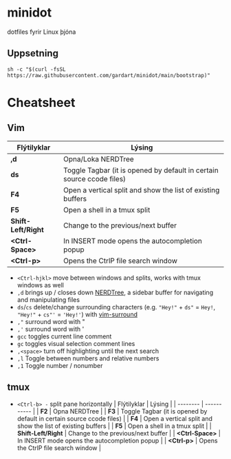 # minidot
dotfiles fyrir Linux þjóna

## Uppsetning
`sh -c "$(curl -fsSL https://raw.githubusercontent.com/gardart/minidot/main/bootstrap)"`

# Cheatsheet

## Vim

| Flýtilyklar | Lýsing |
| -------- | ----------- |
| **,d** | Opna/Loka NERDTree |
| **ds** | Toggle Tagbar (it is opened by default in certain source ccode files) |
| **F4** | Open a vertical split and show the list of existing buffers |
| **F5** | Open a shell in a tmux split |
| **Shift-Left/Right** | Change to the previous/next buffer |
| **\<Ctrl-Space\>** | In INSERT mode opens the autocompletion popup |
| **\<Ctrl-p\>** | Opens the CtrlP file search window |

* `<Ctrl-hjkl>` move between windows and splits, works with tmux windows as well
* `,d` brings up / closes down [NERDTree](https://github.com/scrooloose/nerdtree), a sidebar buffer for navigating and manipulating files
* `ds`/`cs` delete/change surrounding characters (e.g. `"Hey!"` + `ds"` = `Hey!`, `"Hey!"` + `cs"'` = `'Hey!'`) with [vim-surround](https://github.com/tpope/vim-surround)
* `,"` surround word with "
* `,'` surround word with '
* `gcc` toggles current line comment
* `gc` toggles visual selection comment lines
* `,<space>`  turn off highlighting until the next search
* `,l` Toggle between numbers and relative numbers
* `,1` Toggle number / nonumber

## tmux

* `<Ctrl-b> -` split pane horizontally
| Flýtilyklar | Lýsing |
| -------- | ----------- |
| **F2** | Opna NERDTree |
| **F3** | Toggle Tagbar (it is opened by default in certain source ccode files) |
| **F4** | Open a vertical split and show the list of existing buffers |
| **F5** | Open a shell in a tmux split |
| **Shift-Left/Right** | Change to the previous/next buffer |
| **\<Ctrl-Space\>** | In INSERT mode opens the autocompletion popup |
| **\<Ctrl-p\>** | Opens the CtrlP file search window |
